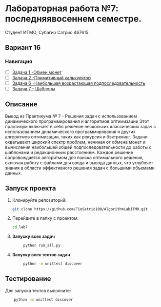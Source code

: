 # Лабораторная работа №7: последняявосеннем семестре.

Студент ИТМО, Субагио Сатрио 467615

## Вариант 16

### Навигация

- [ ] [Задача 1 -Обмен монет ](Task1.md)
- [ ] [Задача 2 -Примитивный калькулятор](Task4.md)
- [ ] [Задача 6 -Наибольшая возрастающая подпоследовательность](Task5.md)
- [ ] [Задача 7 - Шаблоны](Task6.md)

## Описание

Вывод из Практикума № 7 - Решения задач с использованием динамического программирования и алгоритмов оптимизации
Этот практикум включает в себя решение нескольких классических задач с использованием динамического программирования и других алгоритмов оптимизации, таких как рекурсия и бэктрекинг. Задачи охватывают широкий спектр проблем, начиная от обмена монет и вычисления наибольшей общей подпоследовательности до работы с шаблонами и редакционным расстоянием. Каждое решение сопровождается алгоритмом для поиска оптимального решения, включая работу с файлами для ввода и вывода данных, что углубляет знания в области эффективного решения задач с большими объемами данных.

## Запуск проекта

1. Клонируйте репозиторий:
   ```bash
   git clone https://github.com/TioSatrio100/AlgorithmLabITMO.git
   ```
2. Перейдите в папку с проектом:
   ```bash
   cd lab7
   ```
3. **Запуску всех задач**

   ```bash
        python run_all.py

   ```

4. **Запуску всех тестов задач**
   ```bash
        python -m unittest discover
   ```

## Тестирование

Для запуска тестов выполните:

```bash
    python -m unittest discover
```
